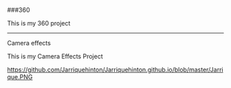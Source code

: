 ###360

This is my 360 project

<script src="//360.vizor.io/scripts/embed.js" data-vizorurl="https://360.vizor.io/embed/v/ndq" ></script>

***

Camera effects

This is my Camera Effects Project


https://github.com/Jarriquehinton/Jarriquehinton.github.io/blob/master/Jarrique.PNG
